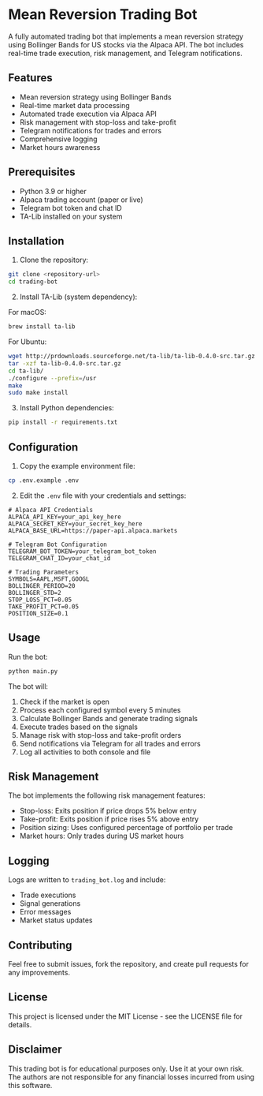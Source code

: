 # Mean Reversion Trading Bot

A fully automated trading bot that implements a mean reversion strategy using Bollinger Bands for US stocks via the Alpaca API. The bot includes real-time trade execution, risk management, and Telegram notifications.

## Features

- Mean reversion strategy using Bollinger Bands
- Real-time market data processing
- Automated trade execution via Alpaca API
- Risk management with stop-loss and take-profit
- Telegram notifications for trades and errors
- Comprehensive logging
- Market hours awareness

## Prerequisites

- Python 3.9 or higher
- Alpaca trading account (paper or live)
- Telegram bot token and chat ID
- TA-Lib installed on your system

## Installation

1. Clone the repository:
```bash
git clone <repository-url>
cd trading-bot
```

2. Install TA-Lib (system dependency):

For macOS:
```bash
brew install ta-lib
```

For Ubuntu:
```bash
wget http://prdownloads.sourceforge.net/ta-lib/ta-lib-0.4.0-src.tar.gz
tar -xzf ta-lib-0.4.0-src.tar.gz
cd ta-lib/
./configure --prefix=/usr
make
sudo make install
```

3. Install Python dependencies:
```bash
pip install -r requirements.txt
```

## Configuration

1. Copy the example environment file:
```bash
cp .env.example .env
```

2. Edit the `.env` file with your credentials and settings:
```
# Alpaca API Credentials
ALPACA_API_KEY=your_api_key_here
ALPACA_SECRET_KEY=your_secret_key_here
ALPACA_BASE_URL=https://paper-api.alpaca.markets

# Telegram Bot Configuration
TELEGRAM_BOT_TOKEN=your_telegram_bot_token
TELEGRAM_CHAT_ID=your_chat_id

# Trading Parameters
SYMBOLS=AAPL,MSFT,GOOGL
BOLLINGER_PERIOD=20
BOLLINGER_STD=2
STOP_LOSS_PCT=0.05
TAKE_PROFIT_PCT=0.05
POSITION_SIZE=0.1
```

## Usage

Run the bot:
```bash
python main.py
```

The bot will:
1. Check if the market is open
2. Process each configured symbol every 5 minutes
3. Calculate Bollinger Bands and generate trading signals
4. Execute trades based on the signals
5. Manage risk with stop-loss and take-profit orders
6. Send notifications via Telegram for all trades and errors
7. Log all activities to both console and file

## Risk Management

The bot implements the following risk management features:
- Stop-loss: Exits position if price drops 5% below entry
- Take-profit: Exits position if price rises 5% above entry
- Position sizing: Uses configured percentage of portfolio per trade
- Market hours: Only trades during US market hours

## Logging

Logs are written to `trading_bot.log` and include:
- Trade executions
- Signal generations
- Error messages
- Market status updates

## Contributing

Feel free to submit issues, fork the repository, and create pull requests for any improvements.

## License

This project is licensed under the MIT License - see the LICENSE file for details.

## Disclaimer

This trading bot is for educational purposes only. Use it at your own risk. The authors are not responsible for any financial losses incurred from using this software. 